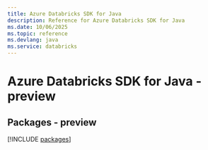 ```yaml
---
title: Azure Databricks SDK for Java
description: Reference for Azure Databricks SDK for Java
ms.date: 10/06/2025
ms.topic: reference
ms.devlang: java
ms.service: databricks
---
```

# Azure Databricks SDK for Java - preview
## Packages - preview
[!INCLUDE [packages](databricks-index.md)]